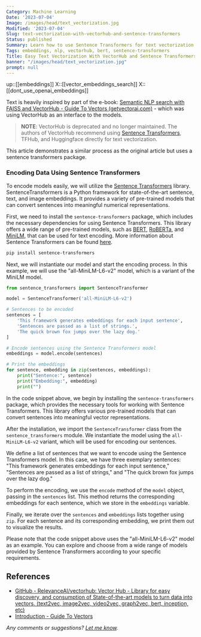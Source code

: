 ```yaml
---
Category: Machine Learning
Date: '2023-07-04'
Image: /images/head/text_vectorization.jpg
Modified: '2023-07-04'
Slug: text-vectorization-with-vectorhub-and-sentence-transformers
Status: published
Summary: Learn how to use Sentence Transformers for text vectorization with different models using consistent API.
Tags: embeddings, nlp, vectorhub, bert, sentence-transformers
Title: Easy Text Vectorization With VectorHub and Sentence Transformers
banner: "/images/head/text_vectorization.jpg"
prompt: null
---
```

up::[[embeddings]]
X::[[vector_embeddings_search]]
X::[[dont_use_openai_embeddings]]

Text is heavily inspired by part of the e-book: [Semantic NLP search with FAISS and VectorHub - Guide To Vectors (getvectorai.com)](https://learn.getvectorai.com/vector-ai-documentation/semantic-nlp-search-with-faiss-and-vectorhub) - which was using VectorHub as an interface to the models.

> **NOTE**: VectorHub is deprecated and no longer maintained. The authors of VectorHub recommend using [Sentence Transformers](https://www.sbert.net/), TFHub, and Huggingface directly for text vectorization.

This article demonstrates a similar process as the original article but uses a sentence transformers package.

### Encoding Data Using Sentence Transformers

To encode models easily, we will utilize the [Sentence Transformers](https://www.sbert.net/) library. SentenceTransformers is a Python framework for state-of-the-art sentence, text, and image embeddings. It provides a variety of pre-trained models that can convert sentences into meaningful numerical representations.

First, we need to install the `sentence-transformers` package, which includes the necessary dependencies for using Sentence Transformers. This library offers a wide range of pre-trained models, such as [BERT](<https://en.wikipedia.org/wiki/BERT_(Language_model)>), [RoBERTa](https://huggingface.co/docs/transformers/model_doc/roberta), and [MiniLM](https://huggingface.co/sentence-transformers/all-MiniLM-L6-v2), that can be used for text encoding. More information about Sentence Transformers can be found [here](https://www.sbert.net/).

```sh
pip install sentence-transformers
```

Next, we will instantiate our model and start the encoding process. In this example, we will use the "all-MiniLM-L6-v2" model, which is a variant of the MiniLM model.

```python
from sentence_transformers import SentenceTransformer

model = SentenceTransformer('all-MiniLM-L6-v2')

# Sentences to be encoded
sentences = [
    'This framework generates embeddings for each input sentence',
    'Sentences are passed as a list of strings.',
    'The quick brown fox jumps over the lazy dog.'
]

# Encode sentences using the Sentence Transformers model
embeddings = model.encode(sentences)

# Print the embeddings
for sentence, embedding in zip(sentences, embeddings):
    print("Sentence:", sentence)
    print("Embedding:", embedding)
    print("")
```

In the code snippet above, we begin by installing the `sentence-transformers` package, which provides the necessary tools for working with Sentence Transformers. This library offers various pre-trained models that can convert sentences into meaningful vector representations.

After the installation, we import the `SentenceTransformer` class from the `sentence_transformers` module. We instantiate the model using the `all-MiniLM-L6-v2` variant, which will be used for encoding our sentences.

We define a list of sentences that we want to encode using the Sentence Transformers model. In this case, we have three exemplary sentences: "This framework generates embeddings for each input sentence," "Sentences are passed as a list of strings," and "The quick brown fox jumps over the lazy dog."

To perform the encoding, we use the `encode` method of the `model` object, passing in the `sentences` list. This method returns the corresponding embeddings for each sentence, which we store in the `embeddings` variable.

Finally, we iterate over the `sentences` and `embeddings` lists together using `zip`. For each sentence and its corresponding embedding, we print them out to visualize the results.

Please note that the code snippet above uses the "all-MiniLM-L6-v2" model as an example. You can explore and choose from a wide range of models provided by Sentence Transformers according to your specific requirements.

## References
- [GitHub - RelevanceAI/vectorhub: Vector Hub - Library for easy discovery, and consumption of State-of-the-art models to turn data into vectors. (text2vec, image2vec, video2vec, graph2vec, bert, inception, etc)](https://github.com/RelevanceAI/vectorhub)
- [Introduction - Guide To Vectors](https://learn.getvectorai.com/)

*Any comments or suggestions? [Let me know](mailto:ksafjan@gmail.com?subject=Blog+post).*